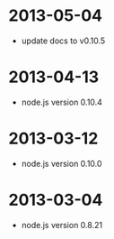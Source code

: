 2013-05-04
==================

 * update docs to  v0.10.5

2013-04-13
==================

 * node.js version 0.10.4

2013-03-12
==================

 * node.js version 0.10.0

2013-03-04
==================

 * node.js version 0.8.21